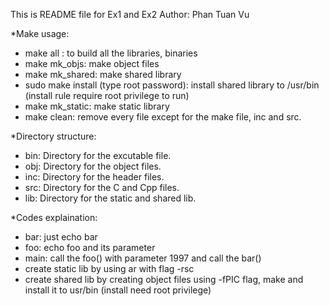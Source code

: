 This is README file for Ex1 and Ex2
Author: Phan Tuan Vu

*Make usage:
- make all : to build all the libraries, binaries
- make mk_objs: make object files
- make mk_shared: make shared library
- sudo make install (type root password): install shared library to /usr/bin (install rule require root privilege to run)
- make mk_static: make static library
- make clean: remove every file except for the make file, inc and src. 

*Directory structure:
- bin: Directory for the excutable file.
- obj: Directory for the object files.
- inc: Directory for the header files.
- src: Directory for the C and Cpp files.
- lib: Directory for the static and shared lib.

*Codes explaination:
- bar: just echo bar 
- foo: echo foo and its parameter
- main: call the foo() with parameter 1997 and call the bar() 
- create static lib by using ar with flag -rsc
- create shared lib by creating object files using -fPIC flag, make and install it to usr/bin (install need root privilege)
